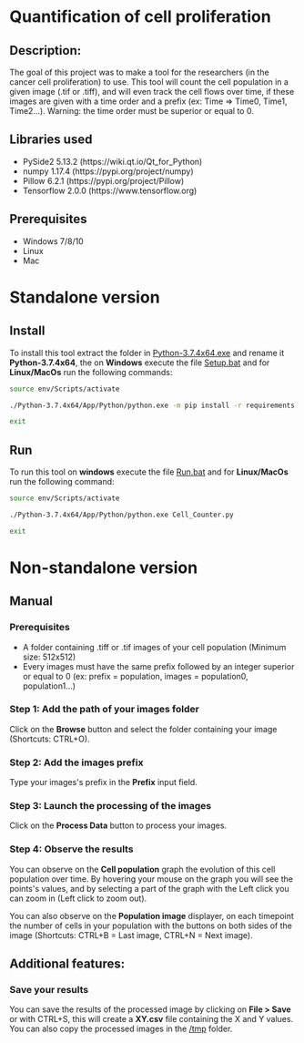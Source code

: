 # Quantification of cell proliferation

## Description:

The goal of this project was to make a tool for the researchers (in the cancer cell proliferation) to use. This tool will count the cell population in a given image (.tif or .tiff), and will even track the cell flows over time, if these images are given with a time order and a prefix (ex: Time => Time0, Time1, Time2...). Warning: the time order must be superior or equal to 0.

## Libraries used

<ul>
<li>PySide2 5.13.2 (https://wiki.qt.io/Qt_for_Python)</li>
<li>numpy 1.17.4 (https://pypi.org/project/numpy)</li>
<li>Pillow 6.2.1 (https://pypi.org/project/Pillow)</li>
<li>Tensorflow 2.0.0 (https://www.tensorflow.org)</li>
</ul>

## Prerequisites

<ul>
<li>Windows 7/8/10</li>
<li>Linux</li>
<li>Mac</li>
</ul>

# Standalone version

## Install

To install this tool extract the folder in [Python-3.7.4x64.exe](https://github.com/Antonoir1/Quantification_of_cell_proliferation/blob/master/Python-3.7.4x64.exe) and rename it **Python-3.7.4x64**, the on **Windows** execute the file [Setup.bat](https://github.com/Antonoir1/Quantification_of_cell_proliferation/blob/master/Setup.bat) and for **Linux/MacOs** run the following commands:

```bash
source env/Scripts/activate
```
```bash
./Python-3.7.4x64/App/Python/python.exe -m pip install -r requirements.txt
```
```bash
exit
```


## Run

To run this tool on **windows** execute the file [Run.bat](https://github.com/Antonoir1/Quantification_of_cell_proliferation/blob/master/Run.bat) and for **Linux/MacOs** run the following command:

```bash
source env/Scripts/activate
```
```bash
./Python-3.7.4x64/App/Python/python.exe Cell_Counter.py
```
```bash
exit
```

# Non-standalone version




## **Manual**

### **Prerequisites**

<ul>
<li>A folder containing .tiff or .tif images of your cell population (Minimum size: 512x512)</li>
<li>Every images must have the same prefix followed by an integer superior or equal to 0 (ex: prefix = population, images = population0, population1...)</li>
</ul>

### **Step 1: Add the path of your images folder**

Click on the **Browse** button and select the folder containing your image (Shortcuts: CTRL+O).

### **Step 2: Add the images prefix**

Type your images's prefix in the **Prefix** input field.

### **Step 3: Launch the processing of the images**

Click on the **Process Data** button to process your images.

### **Step 4: Observe the results**

You can observe on the **Cell population** graph the evolution of this cell population over time. By hovering your mouse on the graph you will see the points's values, and by selecting a part of the graph with the Left click you can zoom in (Left click to zoom out).

You can also observe on the **Population image** displayer, on each timepoint the number of cells in your population with the buttons on both sides of the image (Shortcuts: CTRL+B = Last image, CTRL+N = Next image).

## Additional features:

### **Save your results**

You can save the results of the processed image by clicking on **File > Save** or with CTRL+S, this will create a **XY.csv** file containing the X and Y values. You can also copy the processed images in the [/tmp](https://github.com/Antonoir1/Quantification_of_cell_proliferation/tree/master/tmp) folder.